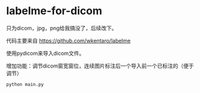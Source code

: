 # labelme-for-dicom
只为dicom，jpg，png给我搞没了，后续改下。

代码主要来自 https://github.com/wkentaro/labelme

使用pydicom来导入dicom文件。

增加功能：调节dicom窗宽窗位，连续图片标注后一个导入前一个已标注的（便于调节）

```
python main.py
```
